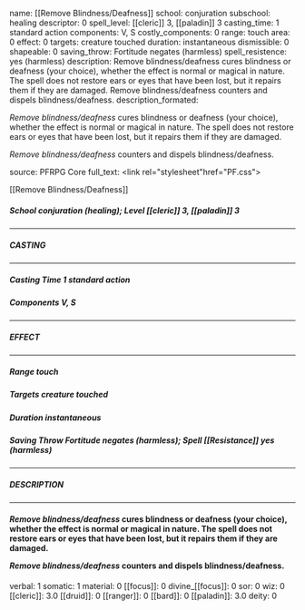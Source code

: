 name: [[Remove Blindness/Deafness]]
school: conjuration
subschool: healing
descriptor: 0
spell_level: [[cleric]] 3, [[paladin]] 3
casting_time: 1 standard action
components: V, S
costly_components: 0
range: touch
area: 0
effect: 0
targets: creature touched
duration: instantaneous
dismissible: 0
shapeable: 0
saving_throw: Fortitude negates (harmless)
spell_resistence: yes (harmless)
description: Remove blindness/deafness cures blindness or deafness (your choice), whether the effect is normal or magical in nature. The spell does not restore ears or eyes that have been lost, but it repairs them if they are damaged.  Remove blindness/deafness counters and dispels blindness/deafness.
description_formated: <p><i>Remove blindness/deafness</i> cures blindness or deafness (your choice), whether the effect is normal or magical in nature. The spell does not restore ears or eyes that have been lost, but it repairs them if they are damaged.</p><p><i>Remove blindness/deafness</i> counters and dispels blindness/deafness.</p>
source: PFRPG Core
full_text: <link rel="stylesheet"href="PF.css"><div class="heading"><p class="alignleft">[[Remove Blindness/Deafness]]</p><div style="clear: both;"></div></div><div><h5><b>School </b>conjuration (healing); <b>Level </b>[[cleric]] 3, [[paladin]] 3</h5></div><hr/><div><h5><b>CASTING</b></h5></div><hr/><div><h5><b>Casting Time </b>1 standard action</h5><h5><b>Components </b>V, S</h5></div><hr/><div><h5><b>EFFECT</b></h5></div><hr/><div><h5><b>Range </b>touch</h5><h5><b>Targets </b>creature touched</h5><h5><b>Duration </b>instantaneous</h5><h5><b>Saving Throw </b>Fortitude negates (harmless); <b>Spell [[Resistance]] </b>yes (harmless)</h5></div><hr/><div><h5><b>DESCRIPTION</b></h5></div><hr/><div><h4><p><i>Remove blindness/deafness</i> cures blindness or deafness (your choice), whether the effect is normal or magical in nature. The spell does not restore ears or eyes that have been lost, but it repairs them if they are damaged.</p><p><i>Remove blindness/deafness</i> counters and dispels blindness/deafness.</p></h4></div>
verbal: 1
somatic: 1
material: 0
[[focus]]: 0
divine_[[focus]]: 0
sor: 0
wiz: 0
[[cleric]]: 3.0
[[druid]]: 0
[[ranger]]: 0
[[bard]]: 0
[[paladin]]: 3.0
deity: 0
